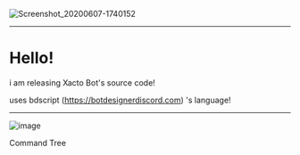 
![Screenshot_20200607-1740152](https://github.com/colebolebole/XactoBot/assets/88512222/342d1b1d-cee2-4bfa-b7b5-a002a79287e7)

---


# Hello!

i am releasing Xacto Bot's source code!

uses bdscript (https://botdesignerdiscord.com) 's language!

---

![image](https://github.com/colebolebole/XactoBot/assets/88512222/931264f4-055e-4be2-9342-1048613b002f)


Command Tree


